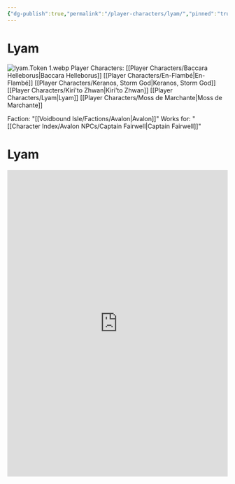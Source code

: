 ```yaml
---
{"dg-publish":true,"permalink":"/player-characters/lyam/","pinned":"true","tags":["Avalon","PC"],"created":"2025-05-27T20:11:47.000-05:00"}
---
```


# Lyam
![lyam.Token 1.webp](/img/user/Voidbound%20token%20images/lyam.Token%201.webp)
Player Characters: [[Player Characters/Baccara Helleborus\|Baccara Helleborus]] [[Player Characters/En-Flambé\|En-Flambé]] 
[[Player Characters/Keranos, Storm God\|Keranos, Storm God]] [[Player Characters/Kiri'to Zhwan\|Kiri'to Zhwan]] [[Player Characters/Lyam\|Lyam]] [[Player Characters/Moss de Marchante\|Moss de Marchante]]

Faction: "[[Voidbound Isle/Factions/Avalon\|Avalon]]"
Works for: "[[Character Index/Avalon NPCs/Captain Fairwell\|Captain Fairwell]]"

# **Lyam**  

<iframe src="https://app.box.com/embed/s/in544p0ilppmllyj7f4sqt47h8gnqn7u?sortColumn=date" width="100%" height="700" frameborder="0" allowfullscreen webkitallowfullscreen msallowfullscreen></iframe>
